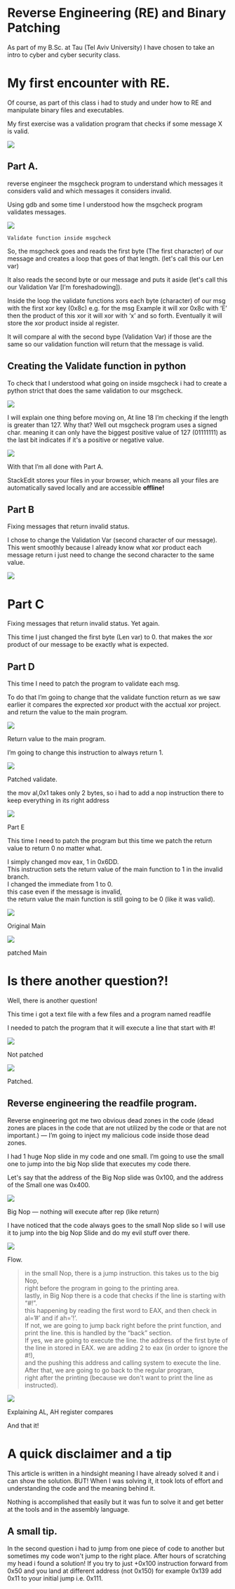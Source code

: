 
#  Reverse Engineering (RE) and Binary Patching

As part of my B.Sc. at Tau (Tel Aviv University) I have chosen to take an intro to cyber and cyber security class.

# My first encounter with RE.

Of course, as part of this class i had to study and under how to RE and manipulate binary files and executables.

My first exercise was a validation program that checks if some message X is valid.

![](https://miro.medium.com/max/1400/1*Y0v3wHvYeT4xVjzJYO3KRw.png)

## Part A.

reverse engineer the msgcheck program to understand which messages it considers valid and which messages it considers invalid.

Using gdb and some time I understood how the msgcheck program validates messages.

![](https://miro.medium.com/max/1012/1*35xQQFnylZwJZnF08To7mA.png)

`Validate function inside msgcheck
`

So, the msgcheck goes and reads the first byte (The first character) of our message and creates a loop that goes of that length. (let's call this our Len var)

It also reads the second byte or our message and puts it aside (let's call this our Validation Var [I’m foreshadowing]).

Inside the loop the validate functions xors each byte (character) of our msg with the first xor key (0x8c) e.g. for the msg Example it will xor 0x8c with ‘E’ then the product of this xor it will xor with ‘x’ and so forth. Eventually it will store the xor product inside al register.

It will compare al with the second bype (Validation Var) if those are the same so our validation function will return that the message is valid.

## Creating the Validate function in python

To check that I understood what going on inside msgcheck i had to create a python strict that does the same validation to our msgcheck.

![](https://miro.medium.com/max/1400/1*WvDAn-X_mlDeCbqIA_XfMg.png)

I will explain one thing before moving on, At line 18 I’m checking if the length is greater than 127. Why that? Well out msgcheck program uses a signed char. meaning it can only have the biggest positive value of 127 (01111111) as the last bit indicates if it's a positive or negative value.

![](https://miro.medium.com/max/1400/0*mVha976Uryq3bGGX.png)

With that I’m all done with Part A.

StackEdit stores your files in your browser, which means all your files are automatically saved locally and are accessible **offline!**

## 
## Part B

Fixing messages that return invalid status.

I chose to change the Validation Var (second character of our message). This went smoothly because I already know what xor product each message return i just need to change the second character to the same value.

![](https://miro.medium.com/max/1400/1*sJKMYHos8qlPOW9fpIAaDA.png)

# Part C

Fixing messages that return invalid status. Yet again.

This time I just changed the first byte (Len var) to 0. that makes the xor product of our message to be exactly what is expected.

## Part D

This time I need to patch the program to validate each msg.

To do that I’m going to change that the validate function return as we saw earlier it compares the exprected xor product with the acctual xor project. and return the value to the main program.

![](https://miro.medium.com/max/830/1*F-1JfjPZEOMjP7_QBqMJsw.png)

Return value to the main program.

I’m going to change this instruction to always return 1.

![](https://miro.medium.com/max/974/1*fB1uwzLfFQq8RCNb3uHIdg.png)

Patched validate.

the mov al,0x1 takes only 2 bytes, so i had to add a nop instruction there to keep everything in its right address

![](https://miro.medium.com/max/1400/1*NSJpjMFGrsU2ltFJWVZNLw.png)

Part E

This time I need to patch the program but this time we patch the return value to return 0 no matter what.

I simply changed mov eax, 1 in 0x6DD.  
This instruction sets the return value of the main function to 1 in the invalid branch.  
I changed the immediate from 1 to 0.  
this case even if the message is invalid,  
the return value the main function is still going to be 0 (like it was valid).

![](https://miro.medium.com/max/710/1*q3dI9mNBrqEOe1UkFXnyyA.png)

Original Main

![](https://miro.medium.com/max/702/1*0gr6LKAmj5wnRAI09WmPJQ.png)

patched Main

# Is there another question?!

Well, there is another question!

This time i got a text file with a few files and a program named readfile

I needed to patch the program that it will execute a line that start with #!

![](https://miro.medium.com/max/1072/1*SMfBcOn6EqUDUOj7_PV2uQ.png)

Not patched

![](https://miro.medium.com/max/1400/1*egwZLMOYDndfHdLKXoPkyg.png)

Patched.

## Reverse engineering the readfile program.

Reverse engineering got me two obvious dead zones in the code (dead zones are places in the code that are not utilized by the code or that are not important.) — I’m going to inject my malicious code inside those dead zones.

I had 1 huge Nop slide in my code and one small. I’m going to use the small one to jump into the big Nop slide that executes my code there.

Let's say that the address of the Big Nop slide was 0x100, and the address of the Small one was 0x400.

![](https://miro.medium.com/max/782/1*L4YMDXZ3dSNRFvl7tk-0mA.png)

Big Nop — nothing will execute after rep (like return)

I have noticed that the code always goes to the small Nop slide so I will use it to jump into the big Nop Slide and do my evil stuff over there.

![](https://miro.medium.com/max/1360/1*9aA6A64g4BVFmTMnwB4vaw.png)

Flow.

> in the small Nop, there is a jump instruction. this takes us to the big Nop,  
> right before the program in going to the printing area.  
> lastly, in Big Nop there is a code that checks if the line is starting with “#!”.  
> this happening by reading the first word to EAX, and then check in al=’#’ and if ah=’!’.  
> If not, we are going to jump back right before the print function, and print the line. this is handled by the “back” section.  
> If yes, we are going to execute the line. the address of the first byte of the line in stored in EAX. we are adding 2 to eax (in order to ignore the #!),  
> and the pushing this address and calling system to execute the line. After that, we are going to go back to the regular program,  
> right after the printing (because we don't want to print the line as instructed).

![](https://miro.medium.com/max/972/1*5xUYxQg9fFkrSSH4pOEHzQ.png)

Explaining AL, AH register compares

And that it!

# A quick disclaimer and a tip

This article is written in a hindsight meaning I have already solved it and i can show the solution. BUT! When I was solving it, it took lots of effort and understanding the code and the meaning behind it.

Nothing is accomplished that easily but it was fun to solve it and get better at the tools and in the assembly language.

## A small tip.

In the second question i had to jump from one piece of code to another but sometimes my code won't jump to the right place. After hours of scratching my head i found a solution! If you try to just +0x100 instruction forward from 0x50 and you land at different address (not 0x150) for example 0x139 add 0x11 to your initial jump i.e. 0x111.
